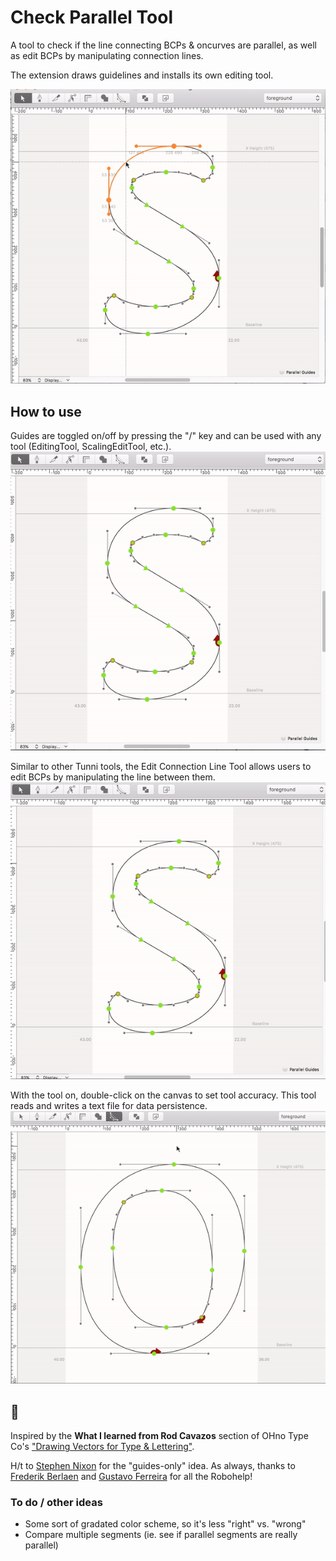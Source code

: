 # Check Parallel Tool
A tool to check if the line connecting BCPs & oncurves are parallel, as well as edit BCPs by manipulating connection lines.

The extension draws guidelines and installs its own editing tool.

![animated demo](https://github.com/jtanadi/CheckParallelTool/blob/master/z-misc/demo4_181127.gif "animated demo")

## How to use
Guides are toggled on/off by pressing the "/" key and can be used with any tool (EditingTool, ScalingEditTool, etc.).
![guides demo](https://github.com/jtanadi/CheckParallelTool/blob/master/z-misc/demo5_181127.gif "animated demo")

Similar to other Tunni tools, the Edit Connection Line Tool allows users to edit BCPs by manipulating the line between them.
![guides demo](https://github.com/jtanadi/CheckParallelTool/blob/master/z-misc/demo7_181127.gif "animated demo")

With the tool on, double-click on the canvas to set tool accuracy. This tool reads and writes a text file for data persistence.
![menu demo](https://github.com/jtanadi/CheckParallelTool/blob/master/z-misc/demo2_181104.gif "menu demo")

## 📣
Inspired by the **What I learned from Rod Cavazos** section of OHno Type Co's ["Drawing Vectors for Type & Lettering"](https://ohnotype.co/blog/drawing-vectors).

H/t to [Stephen Nixon](http://stephennixon.com/) for the "guides-only" idea. 
As always, thanks to [Frederik Berlaen](http://typemytype.com/) and [Gustavo Ferreira](http://www.gustavoferreira.com/) for all the Robohelp!

### To do / other ideas
- Some sort of gradated color scheme, so it's less "right" vs. "wrong"
- Compare multiple segments (ie. see if parallel segments are really parallel)
